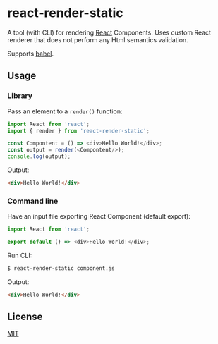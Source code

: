 # react-render-static

A tool (with CLI) for rendering [React](https://reactjs.org) Components.
Uses custom React renderer that does not perform any Html semantics validation.

Supports [babel](https://babeljs.io).

## Usage

### Library

Pass an element to a `render()` function:

```javascript
import React from 'react';
import { render } from 'react-render-static';

const Compontent = () => <div>Hello World!</div>;
const output = render(<Compontent/>);
console.log(output);
```

Output:
```html
<div>Hello World!</div>
```

### Command line

Have an input file exporting React Component (default export):

```javascript
import React from 'react';

export default () => <div>Hello World!</div>;
```

Run CLI:

```sh
$ react-render-static component.js
```

Output:
```html
<div>Hello World!</div>
```

## License
[MIT](license.md)
